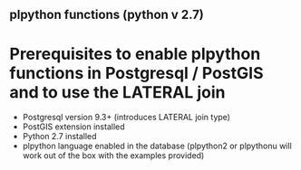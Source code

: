 ## plpython functions (python v 2.7)

# Prerequisites to enable plpython functions in Postgresql / PostGIS and to use the LATERAL join

* Postgresql version 9.3+ (introduces LATERAL join type)
* PostGIS extension installed
* Python 2.7 installed
* plpython language enabled in the database (plpython2 or plpythonu will work out of the box with the examples provided)
